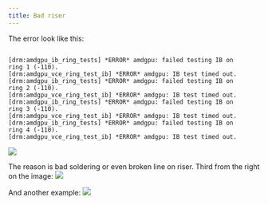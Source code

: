 ```yaml
---
title: Bad riser
---
```


The error look like this:

<pre><code>
[drm:amdgpu_ib_ring_tests] *ERROR* amdgpu: failed testing IB on
ring 1 (-110).
[drm:amdgpu_vce_ring_test_ib] *ERROR* amdgpu: IB test timed out.
[drm:amdgpu_ib_ring_tests] *ERROR* amdgpu: failed testing IB on
ring 2 (-110).
[drm:amdgpu_vce_ring_test_ib] *ERROR* amdgpu: IB test timed out.
[drm:amdgpu_ib_ring_tests] *ERROR* amdgpu: failed testing IB on
ring 3 (-110).
[drm:amdgpu_vce_ring_test_ib] *ERROR* amdgpu: IB test timed out.
[drm:amdgpu_ib_ring_tests] *ERROR* amdgpu: failed testing IB on
ring 4 (-110).
[drm:amdgpu_vce_ring_test_ib] *ERROR* amdgpu: IB test timed out.
</code></pre>

<img src="http://forum.hiveos.farm/uploads/editor/y5/99qk8b6zmgd3.jpg">

The reason is bad soldering or even broken line on riser. Third from the right on the image:
<img src="http://forum.hiveos.farm/uploads/editor/2e/ri4qyuscvule.jpg">

And another example:
<img src="http://forum.hiveos.farm/uploads/editor/z4/5iou6v3fha84.jpg">
